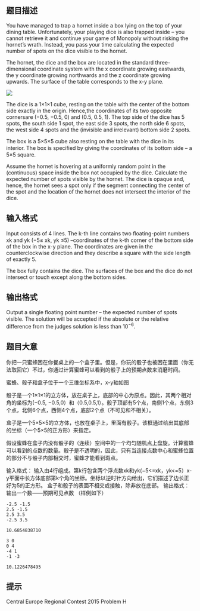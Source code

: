 ## 题目描述
You have managed to trap a hornet inside a box lying on the top of your dining table. Unfortunately, your playing dice is also trapped inside – you cannot retrieve it and continue your game of Monopoly without risking the hornet’s wrath. Instead, you pass your time calculating the expected number of spots on the dice visible to the hornet. 

The hornet, the dice and the box are located in the standard three-dimensional coordinate system with the x coordinate growing eastwards, the y coordinate growing northwards and the z coordinate growing upwards. The surface of the table corresponds to the x-y plane.

![](https://cdn.luogu.com.cn/upload/pic/16240.png )

The dice is a 1×1×1 cube, resting on the table with the center of the bottom side exactly in the origin. Hence,the coordinates of its two opposite cornersare (−0.5, −0.5, 0) and (0.5, 0.5, 1). The top side of  the dice has 5 spots, the south side 1 spot, the east side 3 spots, the north side 6 spots, the west side 4 spots and the (invisible and irrelevant) bottom side 2 spots. 

The box is a 5×5×5 cube also resting on the table with the dice in its interior. The box is speciﬁed by giving the coordinates of its bottom side – a 5×5 square. 

Assume the hornet is hovering at a uniformly random point in the (continuous) space inside the box not occupied by the dice. Calculate the expected number of spots visible by the hornet. The dice is opaque and, hence, the hornet sees a spot only if the segment connecting the center of the spot and the location of the hornet does not intersect the interior of the dice.

## 输入格式
Input consists of 4 lines. The k-th line contains two ﬂoating-point numbers xk and yk (−5≤ xk, yk ≤5) –coordinates of the k-th corner of the bottom side of the box in the x-y plane. The coordinates are given in the counterclockwise direction and they describe a square with the side length of exactly 5. 

The box fully contains the dice. The surfaces of the box and the dice do not intersect or touch except along the bottom sides.

## 输出格式
Output a single ﬂoating point number – the expected number of spots visible. The solution will be accepted if the absolute or the relative difference from the judges solution is less than $10^{−6}$.

## 题目大意
你把一只蜜蜂困在你餐桌上的一个盒子里。但是，你玩的骰子也被困在里面（你无法取回它）不过，你通过计算蜜蜂可以看到的骰子上的预期点数来消磨时间。

蜜蜂、骰子和盒子位于一个三维坐标系中，x-y轴如图

骰子是一个1×1×1的立方体，放在桌子上，底部的中心为原点。因此，其两个相对角的坐标为(−0.5, −0.5,0）和（0.5,0.5,1）。骰子顶部有5个点，南侧1个点，东侧3个点，北侧6个点，西侧4个点，底部2个点（不可见和不相关）。

盒子是一个5×5×5的立方体，也放在桌子上，里面有骰子。该框通过给出其底部的坐标（一个5×5的正方形）来指定。

假设蜜蜂在盒子内没有骰子的（连续）空间中的一个均匀随机点上盘旋。计算蜜蜂可以看到的点数的数量。骰子是不透明的，因此，只有当连接点数中心和蜜蜂位置的部分不与骰子内部相交时，蜜蜂才能看到斑点。

输入格式：
输入由4行组成。第k行包含两个浮点数xk和yk(−5<=xk，yk<=5）x-y平面中长方体底部第k个角的坐标。坐标以逆时针方向给出，它们描述了边长正好为5的正方形。
盒子和骰子的表面不相交或接触，除非放在底部。
输出格式：
输出一个数——预期可见点数
（样例如下）

```input1
-2.5 -1.5 
2.5 -1.5 
2.5 3.5 
-2.5 3.5
```

```output1
10.6854838710
```

```input2
3 0 
0 4 
-4 1 
-1 -3
```

```output2
10.1226478495
```

## 提示
Central Europe Regional Contest 2015 Problem H

